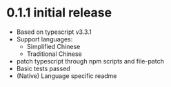 # 0.1.1 initial release

- Based on typescript v3.3.1
- Support languages:
  - Simplified Chinese
  - Traditional Chinese
- patch typescript through npm scripts and file-patch
- Basic tests passed
- (Native) Language specific readme
